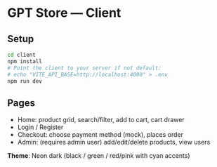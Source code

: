 # GPT Store — Client

## Setup
```bash
cd client
npm install
# Point the client to your server if not default:
# echo "VITE_API_BASE=http://localhost:4000" > .env
npm run dev
```

## Pages
- Home: product grid, search/filter, add to cart, cart drawer
- Login / Register
- Checkout: choose payment method (mock), places order
- Admin: (requires admin user) add/edit/delete products, view users

**Theme**: Neon dark (black / green / red/pink with cyan accents)
